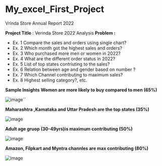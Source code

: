 # My_excel_First_Project

Vrinda Store Annual Report 2022																		
																		
																		
																		
																		
																		
																		
																		
																		
																		
																		
																		
																		
																		
																		
																		
																		
																		
																		
																		
																		
																		
																		

**Project Title** :  Verinda Store 2022 Analysis
**Problem :**
- Ex. 1 Compare the sales and orders using single chart?
- Ex. 2 Which month got the highest sales and orders?
- Ex. 3 Who purchased more men or women in 2022?
- Ex. 4 What are the different order status in 2022?
- Ex. 5 List of top states contriuting to the sales?
- Ex. 6 Relation between age and gender based on number ?
- Ex. 7 Which Channel contributing to maximum sales?
- Ex. 8 Highest selling category?, etc.

**Sample Insights**
**Women are more likely to buy compared to men (65%)**

![image](https://github.com/user-attachments/assets/976871bd-1ee2-46df-afdc-2a734235a3bf)``

**Maharashtra ,Kamataka and Uttar Pradesh are the top states (35%)**

![image](https://github.com/user-attachments/assets/cca2b200-a196-40da-ac9c-1ebfb18fe87a)


**Adult age gruop (30-49yrs)is maximum contributing (50%)**


![image](https://github.com/user-attachments/assets/f454ddab-8b68-4f90-ad69-b89fdab159b1)


**Amazon, Filpkart and Myntra channles are max contributing (80%)**



![image](https://github.com/user-attachments/assets/ca3beb8f-1820-4be9-8a0c-5497851ae3c4)








